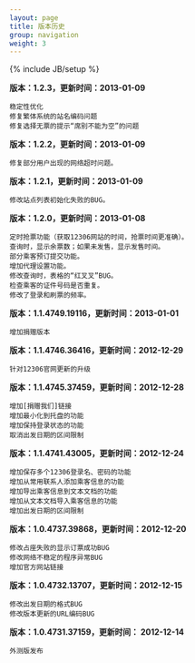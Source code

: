 ```yaml
---
layout: page
title: 版本历史
group: navigation
weight: 3
---
```


{% include JB/setup %}

**版本：1.2.3，更新时间：2013-01-09**

	稳定性优化
	修复繁体系统的站名编码问题
	修复选择无票的提示“席别不能为空”的问题

**版本：1.2.2，更新时间：2013-01-09**

	修复部分用户出现的网络超时问题。

**版本：1.2.1，更新时间：2013-01-09**

	修改站点列表初始化失败的BUG。

**版本：1.2.0，更新时间：2013-01-08**

	定时抢票功能（获取12306网站的时间，抢票时间更准确）。
	查询时，显示余票数；如果未发售，显示发售时间。
	部分乘客预订提交功能。
	增加代理设置功能。
	修改查询时，表格的“红叉叉”BUG。
	检查乘客的证件号码是否重复。
	修改了登录和刷票的频率。

**版本：1.1.4749.19116，更新时间：2013-01-01**

	增加捐赠版本

**版本：1.1.4746.36416，更新时间：2012-12-29**

	针对12306官网更新的升级

**版本：1.1.4745.37459，更新时间：2012-12-28**

	增加[捐赠我们]链接
	增加最小化到托盘的功能
	增加保持登录状态的功能
	取消出发日期的区间限制

**版本：1.1.4741.43005，更新时间：2012-12-24**

	增加保存多个12306登录名、密码的功能
	增加从常用联系人添加乘客信息的功能
	增加导出乘客信息到文本文档的功能
	增加从文本文档导入乘客信息的功能
	增加出发日期的区间限制

**版本：1.0.4737.39868，更新时间：2012-12-20**

	修改占座失败的显示订票成功BUG
	修改网络不稳定的程序异常BUG
	增加官方网站链接
	
**版本：1.0.4732.13707，更新时间：2012-12-15**

	修改出发日期的格式BUG
	修改版本更新的URL编码BUG
	
**版本：1.0.4731.37159，更新时间： 2012-12-14**

	外测版发布